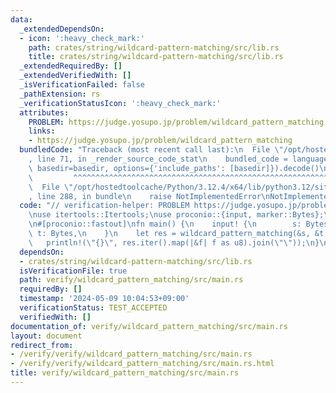 ```yaml
---
data:
  _extendedDependsOn:
  - icon: ':heavy_check_mark:'
    path: crates/string/wildcard-pattern-matching/src/lib.rs
    title: crates/string/wildcard-pattern-matching/src/lib.rs
  _extendedRequiredBy: []
  _extendedVerifiedWith: []
  _isVerificationFailed: false
  _pathExtension: rs
  _verificationStatusIcon: ':heavy_check_mark:'
  attributes:
    PROBLEM: https://judge.yosupo.jp/problem/wildcard_pattern_matching
    links:
    - https://judge.yosupo.jp/problem/wildcard_pattern_matching
  bundledCode: "Traceback (most recent call last):\n  File \"/opt/hostedtoolcache/Python/3.12.4/x64/lib/python3.12/site-packages/onlinejudge_verify/documentation/build.py\"\
    , line 71, in _render_source_code_stat\n    bundled_code = language.bundle(stat.path,\
    \ basedir=basedir, options={'include_paths': [basedir]}).decode()\n          \
    \         ^^^^^^^^^^^^^^^^^^^^^^^^^^^^^^^^^^^^^^^^^^^^^^^^^^^^^^^^^^^^^^^^^^^^^^^^^^^^^^^^^\n\
    \  File \"/opt/hostedtoolcache/Python/3.12.4/x64/lib/python3.12/site-packages/onlinejudge_verify/languages/rust.py\"\
    , line 288, in bundle\n    raise NotImplementedError\nNotImplementedError\n"
  code: "// verification-helper: PROBLEM https://judge.yosupo.jp/problem/wildcard_pattern_matching\n\
    \nuse itertools::Itertools;\nuse proconio::{input, marker::Bytes};\nuse wildcard_pattern_matching::wildcard_pattern_matching;\n\
    \n#[proconio::fastout]\nfn main() {\n    input! {\n        s: Bytes,\n       \
    \ t: Bytes,\n    }\n    let res = wildcard_pattern_matching(&s, &t, b'*');\n \
    \   println!(\"{}\", res.iter().map(|&f| f as u8).join(\"\"));\n}\n"
  dependsOn:
  - crates/string/wildcard-pattern-matching/src/lib.rs
  isVerificationFile: true
  path: verify/wildcard_pattern_matching/src/main.rs
  requiredBy: []
  timestamp: '2024-05-09 10:04:53+09:00'
  verificationStatus: TEST_ACCEPTED
  verifiedWith: []
documentation_of: verify/wildcard_pattern_matching/src/main.rs
layout: document
redirect_from:
- /verify/verify/wildcard_pattern_matching/src/main.rs
- /verify/verify/wildcard_pattern_matching/src/main.rs.html
title: verify/wildcard_pattern_matching/src/main.rs
---
```

